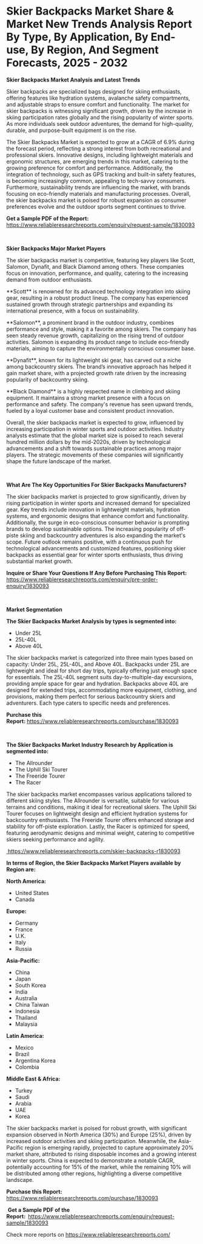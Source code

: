 <p><h1>Skier Backpacks Market Share & Market New Trends Analysis Report By Type, By Application, By End-use, By Region, And Segment Forecasts, 2025 - 2032</h1></p><p><strong>Skier Backpacks Market Analysis and Latest Trends</strong></p>
<p><p>Skier backpacks are specialized bags designed for skiing enthusiasts, offering features like hydration systems, avalanche safety compartments, and adjustable straps to ensure comfort and functionality. The market for skier backpacks is witnessing significant growth, driven by the increase in skiing participation rates globally and the rising popularity of winter sports. As more individuals seek outdoor adventures, the demand for high-quality, durable, and purpose-built equipment is on the rise.</p><p>The Skier Backpacks Market is expected to grow at a CAGR of 6.9% during the forecast period, reflecting a strong interest from both recreational and professional skiers. Innovative designs, including lightweight materials and ergonomic structures, are emerging trends in this market, catering to the growing preference for comfort and performance. Additionally, the integration of technology, such as GPS tracking and built-in safety features, is becoming increasingly common, appealing to tech-savvy consumers. Furthermore, sustainability trends are influencing the market, with brands focusing on eco-friendly materials and manufacturing processes. Overall, the skier backpacks market is poised for robust expansion as consumer preferences evolve and the outdoor sports segment continues to thrive.</p></p>
<p><strong>Get a Sample PDF of the Report:&nbsp;</strong> <a href="https://www.reliableresearchreports.com/enquiry/request-sample/1830093?utm_campaign=2205&utm_medium=2&utm_source=Github&utm_content=ia&utm_term=09022025&utm_id=skier-backpacks">https://www.reliableresearchreports.com/enquiry/request-sample/1830093</a></p>
<p>&nbsp;</p>
<p><strong>Skier Backpacks Major Market Players</strong></p>
<p><p>The skier backpacks market is competitive, featuring key players like Scott, Salomon, Dynafit, and Black Diamond among others. These companies focus on innovation, performance, and quality, catering to the increasing demand from outdoor enthusiasts.</p><p>**Scott** is renowned for its advanced technology integration into skiing gear, resulting in a robust product lineup. The company has experienced sustained growth through strategic partnerships and expanding its international presence, with a focus on sustainability.</p><p>**Salomon**, a prominent brand in the outdoor industry, combines performance and style, making it a favorite among skiers. The company has seen steady revenue growth, capitalizing on the rising trend of outdoor activities. Salomon is expanding its product range to include eco-friendly materials, aiming to capture the environmentally conscious consumer base.</p><p>**Dynafit**, known for its lightweight ski gear, has carved out a niche among backcountry skiers. The brand’s innovative approach has helped it gain market share, with a projected growth rate driven by the increasing popularity of backcountry skiing.</p><p>**Black Diamond** is a highly respected name in climbing and skiing equipment. It maintains a strong market presence with a focus on performance and safety. The company's revenue has seen upward trends, fueled by a loyal customer base and consistent product innovation.</p><p>Overall, the skier backpacks market is expected to grow, influenced by increasing participation in winter sports and outdoor activities. Industry analysts estimate that the global market size is poised to reach several hundred million dollars by the mid-2020s, driven by technological advancements and a shift towards sustainable practices among major players. The strategic movements of these companies will significantly shape the future landscape of the market.</p></p>
<p>&nbsp;</p>
<p><strong>What Are The Key Opportunities For Skier Backpacks Manufacturers?</strong></p>
<p><p>The skier backpacks market is projected to grow significantly, driven by rising participation in winter sports and increased demand for specialized gear. Key trends include innovation in lightweight materials, hydration systems, and ergonomic designs that enhance comfort and functionality. Additionally, the surge in eco-conscious consumer behavior is prompting brands to develop sustainable options. The increasing popularity of off-piste skiing and backcountry adventures is also expanding the market's scope. Future outlook remains positive, with a continuous push for technological advancements and customized features, positioning skier backpacks as essential gear for winter sports enthusiasts, thus driving substantial market growth.</p></p>
<p><strong>Inquire or Share Your Questions If Any Before Purchasing This Report:</strong> <a href="https://www.reliableresearchreports.com/enquiry/pre-order-enquiry/1830093?utm_campaign=2205&utm_medium=2&utm_source=Github&utm_content=ia&utm_term=09022025&utm_id=skier-backpacks">https://www.reliableresearchreports.com/enquiry/pre-order-enquiry/1830093</a></p>
<p>&nbsp;</p>
<p><strong>Market Segmentation</strong></p>
<p><strong>The Skier Backpacks Market Analysis by types is segmented into:</strong></p>
<p><ul><li>Under 25L</li><li>25L-40L</li><li>Above 40L</li></ul></p>
<p><p>The skier backpacks market is categorized into three main types based on capacity: Under 25L, 25L-40L, and Above 40L. Backpacks under 25L are lightweight and ideal for short day trips, typically offering just enough space for essentials. The 25L-40L segment suits day-to-multiple-day excursions, providing ample space for gear and hydration. Backpacks above 40L are designed for extended trips, accommodating more equipment, clothing, and provisions, making them perfect for serious backcountry skiers and adventurers. Each type caters to specific needs and preferences.</p></p>
<p><strong>Purchase this Report:&nbsp;</strong><a href="https://www.reliableresearchreports.com/purchase/1830093?utm_campaign=2205&utm_medium=2&utm_source=Github&utm_content=ia&utm_term=09022025&utm_id=skier-backpacks">https://www.reliableresearchreports.com/purchase/1830093</a></p>
<p>&nbsp;</p>
<p><strong>The Skier Backpacks Market Industry Research by Application is segmented into:</strong></p>
<p><ul><li>The Allrounder</li><li>The Uphill Ski Tourer</li><li>The Freeride Tourer</li><li>The Racer</li></ul></p>
<p><p>The skier backpacks market encompasses various applications tailored to different skiing styles. The Allrounder is versatile, suitable for various terrains and conditions, making it ideal for recreational skiers. The Uphill Ski Tourer focuses on lightweight design and efficient hydration systems for backcountry enthusiasts. The Freeride Tourer offers enhanced storage and stability for off-piste exploration. Lastly, the Racer is optimized for speed, featuring aerodynamic designs and minimal weight, catering to competitive skiers seeking performance and agility.</p></p>
<p><a href="https://www.reliableresearchreports.com/skier-backpacks-r1830093?utm_campaign=2205&utm_medium=2&utm_source=Github&utm_content=ia&utm_term=09022025&utm_id=skier-backpacks">&nbsp;https://www.reliableresearchreports.com/skier-backpacks-r1830093</a></p>
<p><strong>In terms of Region, the Skier Backpacks Market Players available by Region are:</strong></p>
<p>
    <p> <strong> North America: </strong>
        <ul>
            <li>United States</li>
            <li>Canada</li>
        </ul>
        </p> 
    <p> <strong> Europe: </strong>
        <ul>
            <li>Germany</li>
            <li>France</li>
            <li>U.K.</li>
            <li>Italy</li>
            <li>Russia</li>
        </ul>
        </p> 
    <p> <strong> Asia-Pacific: </strong>
        <ul>
            <li>China</li>
            <li>Japan</li>
            <li>South Korea</li>
            <li>India</li>
            <li>Australia</li>
            <li>China Taiwan</li>
            <li>Indonesia</li>
            <li>Thailand</li>
            <li>Malaysia</li>
        </ul>
        </p> 
    <p> <strong> Latin America: </strong>
        <ul>
            <li>Mexico</li>
            <li>Brazil</li>
            <li>Argentina Korea</li>
            <li>Colombia</li>
        </ul>
        </p> 
    <p> <strong> Middle East & Africa: </strong>
        <ul>
            <li>Turkey</li>
            <li>Saudi</li>
            <li>Arabia</li>
            <li>UAE</li>
            <li>Korea</li>
        </ul>
    </p>
    </p>
<p><p>The skier backpacks market is poised for robust growth, with significant expansion observed in North America (30%) and Europe (25%), driven by increased outdoor activities and skiing participation. Meanwhile, the Asia-Pacific region is emerging rapidly, projected to capture approximately 20% market share, attributed to rising disposable incomes and a growing interest in winter sports. China is expected to demonstrate a notable CAGR, potentially accounting for 15% of the market, while the remaining 10% will be distributed among other regions, highlighting a diverse competitive landscape.</p></p>
<p><strong>Purchase this Report: </strong><a href="https://www.reliableresearchreports.com/purchase/1830093?utm_campaign=2205&utm_medium=2&utm_source=Github&utm_content=ia&utm_term=09022025&utm_id=skier-backpacks">https://www.reliableresearchreports.com/purchase/1830093</a></p>
<p>&nbsp;<strong>Get a Sample PDF of the Report:&nbsp;&nbsp;</strong><a href="https://www.reliableresearchreports.com/enquiry/request-sample/1830093?utm_campaign=2205&utm_medium=2&utm_source=Github&utm_content=ia&utm_term=09022025&utm_id=skier-backpacks">https://www.reliableresearchreports.com/enquiry/request-sample/1830093</a></p>
<p><strong></strong></p>
<p>Check more reports on <a href="https://www.reliableresearchreports.com/?utm_campaign=2205&utm_medium=2&utm_source=Github&utm_content=ia&utm_term=09022025&utm_id=skier-backpacks">https://www.reliableresearchreports.com/</a></p>
